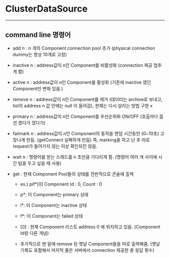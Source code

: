 # ClusterDataSource
***
## command line 명령어
- add n : n 개의 Component connection pool 추가 (physical connection dummy는 항상 10개로 고정)


- inactive n : address값이 n인 Component를 비활성화 (connection 제공 멈추게 함)


- active n : address값이 n인 Component를 활성화 (기존에 inactive 였던 Component만 변화 있음.)


- remove n : address값이 n인 Component를 제거 (데이터는 archive로 보내고, list의 address n 값 안에는 null 이 들어감), 현재는 다시 살리는 방법 구현 x


- primary n : address값이 n인 Component를 우선순위화 ON/OFF (호출마다 옵션 켰다가 껐다가)


- failmark n : address값이 n인 Component의 동작을 랜덤 시간동안 (0~10초) 고장나게 만듬. (getConnect 실패하게 만듬) 즉, marking을 하고 난 후 따로 request가 들어가지 않는 이상 확인되진 않음.


- wait n : 명령어를 받는 스레드를 n 초만큼 기다리게 함. (명령어 여러 개 사이에 시간 텀을 두고 싶을 때 사용)


- get : 현재 Component Pool들의 상태를 전반적으로 콘솔에 출력

    - ex.) p*i*f*[0] Component Id : 0, Count : 0

    - p*: 이 Component는 primary 상태

    - i*: 이 Component는 inactive 상태

    - f*: 이 Component는 failed 상태

    - [0] : 현재 Component 리스트 address 0 에 위치하고 있음. (Component Id랑 다른 개념)

    - 추가적으로 맨 밑에 remove 된 옛날 Component들을 따로 출력해줌. (옛날 기록도 포함해서 마지막 줄은 서버에서 connection 제공한 총 응답 횟수)